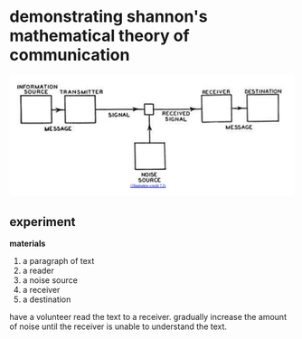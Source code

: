 # demonstrating shannon's mathematical theory of communication

![inline](imgs/MTC_diagram.jpg)

## experiment

**materials**

1. a paragraph of text
2. a reader
3. a noise source
4. a receiver
5. a destination

have a volunteer read the text to a receiver. gradually increase the amount of noise until the receiver is unable to understand the text. 